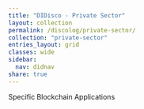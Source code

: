 ```yaml
---
title: "DIDisco - Private Sector"
layout: collection
permalink: /discolog/private-sector/
collection: "private-sector"
entries_layout: grid
classes: wide
sidebar:
  nav: didnav
share: true
---
```


Specific Blockchain Applications
